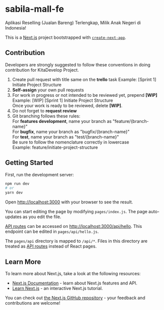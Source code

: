 # sabila-mall-fe

Aplikasi Reselling (Jualan Bareng) Terlengkap, Milik Anak Negeri di Indonesia!

This is a [Next.js](https://nextjs.org/) project bootstrapped with [`create-next-app`](https://github.com/vercel/next.js/tree/canary/packages/create-next-app).

## Contribution

Developers are strongly suggested to follow these conventions in doing contribution for KitaDevelop Project.

1.  Create pull request with title same on the **trello** task
    Example: [Sprint 1] Initiate Project Structure <br />
2.  **Self-assign** your own pull requests <br />
3.  For work in progress or not intended to be reviewed yet, prepend **[WIP]**  
    Example: [WIP] [Sprint 1] Initiate Project Structure  
    Once your work is ready to be reviewed, delete **[WIP]**. <br />
4.  Do not forget to **request review** <br />
5.  Git branching follows these rules:  
    For **features development**, name your branch as "feature/{branch-name}"  
    For **bugfix**, name your branch as "bugfix/{branch-name}"  
    For **test**, name your branch as "test/{branch-name}"  
    Be sure to follow the nomenclature correctly in lowercase <br/>
    Example: feature/initiate-project-structure

## Getting Started

First, run the development server:

```bash
npm run dev
# or
yarn dev
```

Open [http://localhost:3000](http://localhost:3000) with your browser to see the result.

You can start editing the page by modifying `pages/index.js`. The page auto-updates as you edit the file.

[API routes](https://nextjs.org/docs/api-routes/introduction) can be accessed on [http://localhost:3000/api/hello](http://localhost:3000/api/hello). This endpoint can be edited in `pages/api/hello.js`.

The `pages/api` directory is mapped to `/api/*`. Files in this directory are treated as [API routes](https://nextjs.org/docs/api-routes/introduction) instead of React pages.

## Learn More

To learn more about Next.js, take a look at the following resources:

- [Next.js Documentation](https://nextjs.org/docs) - learn about Next.js features and API.
- [Learn Next.js](https://nextjs.org/learn) - an interactive Next.js tutorial.

You can check out [the Next.js GitHub repository](https://github.com/vercel/next.js/) - your feedback and contributions are welcome!
